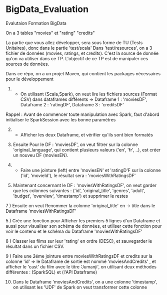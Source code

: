 # BigData_Evaluation
Evalutaion Formation BigData

On a 3 tables "movies" et "rating" "credits" 


La partie que vous allez développer, sera sous forme de TU (Tests Unitaires), donc dans le partie 'test/scala'
Dans 'test/resources', on a 3 fichier de données (movies, ratings, et credits). C'est la source de donnée qu'on va utiliser dans ce TP.
L'objectif de ce TP est de manipuler ces sources de données.

Dans ce répo, on a un projet Maven, qui contient les packages nécessaires pour le développement

1) - On utilisant (Scala,Spark), on veut lire les fichiers sources (Format CSV) dans dataframes différents
 => Dataframe 1 : 'moviesDF', Dataframe 2 : 'ratingDF', Dataframe 3 : 'creditsDF'
 
Rappel : Avant de commencer toute manipulation avec Spark, faut d'abord initialiser le SparkSession avec les bonne paramètres

2) - Afficher les deux Dataframe, et vérifier qu'ils sont bien formatés


3) Ensuite Pour le DF : 'moviesDF', on veut filtrer sur la colonne 'original_language', qui contient plusieurs valeurs ('en', 'fr', ..), est créer un nouveu DF (moviesEN).

4) - Faire une jointure (left) entre 'moviesEN' et 'ratingD'F sur la colonne ('id', 'movieId'), le résultat sera : 'moviesWithRatingsDF'
 
6) Maintenant concernant le DF : 'moviesWithRatingsDF', on veut garder que les colonnes suivantes : ('id', 'original_title', 'genres', 'adult', 'budget', 'overview', 'timestamp') et supprimer le restes

7 ) Ensuite on veut Renommer la colonne 'original_title' en -> title dans le Dataframe 'moviesWithRatingsDF'

5 ) Crée une fonction pour Afficher les premiers 5 lignes d'un Dataframe et aussi pour visualiser son schéma de données, et utiliser cette fonction pour voir le contenu et le schéma du Dataframe 'moviesWithRatingsDF'

8 ) Classer les films sur leur 'rating' en ordre (DESC), et sauvegarder le résultat dans un fichier CSV.

9 ) Faire une 2éme jointure entre moviesWithRatingsDF et credits sur la colonne 'id' => le Dataframe de sortie est nommé 'moviesAndCredits' , et afficher le 'cast' du film avec le titre 'Jumanji', on utilisant deux méthodes différentes : (SparkSQL) et (l'API Dataframe)

10) Dans le Dataframe 'moviesAndCredits', on a une colonne 'timestamp', on utilisant les 'UDF' de Spark on veut transformer cette colonne
